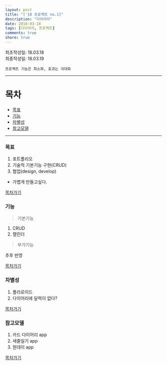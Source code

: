 ```yaml
---
layout: post
title: "['18 프로젝트 no.1]"
description: "다이어리"
date: 2018-03-18
tags: [다이어리, 프로젝트]
comments: true
share: true
---
```


최초작성일: 18.03.18  
최종작성일: 18.03.19  

`프로젝트 기능은 최소화, 효과는 극대화`  

---

# 목차  
- [목표](#목표)  
- [기능](#기능)
- [차별성](#차별성)
- [참고모델](#참고모델)  

--- 

### 목표  
1. 포트폴리오  
2. 기술적 기본기능 구현(CRUD)  
3. 협업(design, develop)  

- 가볍게 만들고싶다.  

[목차가기](#목차)  

### 기능  

> 기본기능  

1. CRUD  
2. 캘린더  

> 부가기능  

추후 반영  


[목차가기](#목차)  

### 차별성  

1. 폴라로이드  
2. 다이어리에 달력이 없다?  

[목차가기](#목차)  

### 참고모델  

1. 카드 다이어리 app
2. 세줄일기 app  
3. 원데이 app  

[목차가기](#목차)  